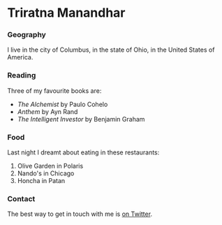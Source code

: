# Triratna Manandhar

### Geography

I live in the city of Columbus, in the state of Ohio, in the United States of America.

### Reading

Three of my favourite books are:

- *The Alchemist* by Paulo Cohelo
- *Anthem* by Ayn Rand
- *The Intelligent Investor* by Benjamin Graham

### Food

Last night I dreamt about eating in these restaurants:

1. Olive Garden in Polaris
2. Nando's in Chicago
3. Honcha in Patan

### Contact 
The best way to get in touch with me is [on Twitter](https://twitter.com/triratnaz).
